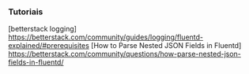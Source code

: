 ### Tutoriais
[betterstack logging] https://betterstack.com/community/guides/logging/fluentd-explained/#prerequisites
[How to Parse Nested JSON Fields in Fluentd] https://betterstack.com/community/questions/how-parse-nested-json-fields-in-fluentd/